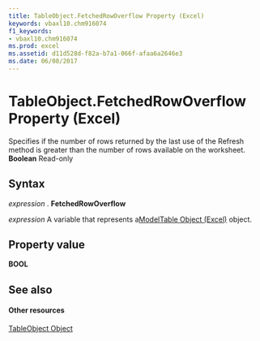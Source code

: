 ```yaml
---
title: TableObject.FetchedRowOverflow Property (Excel)
keywords: vbaxl10.chm916074
f1_keywords:
- vbaxl10.chm916074
ms.prod: excel
ms.assetid: d11d528d-f82a-b7a1-066f-afaa6a2646e3
ms.date: 06/08/2017
---
```



# TableObject.FetchedRowOverflow Property (Excel)

Specifies if the number of rows returned by the last use of the Refresh method is greater than the number of rows available on the worksheet. **Boolean** Read-only


## Syntax

 _expression_ . **FetchedRowOverflow**

 _expression_ A variable that represents a[ModelTable Object (Excel)](modeltable-object-excel.md) object.


## Property value

 **BOOL**


## See also


#### Other resources



[TableObject Object](modeltable-object-excel.md)

